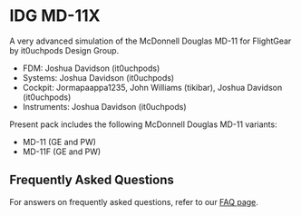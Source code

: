 # IDG MD-11X
A very advanced simulation of the McDonnell Douglas MD-11 for FlightGear by it0uchpods Design Group.

- FDM: Joshua Davidson (it0uchpods)
- Systems: Joshua Davidson (it0uchpods)
- Cockpit: Jormapaappa1235, John Williams (tikibar), Joshua Davidson (it0uchpods)
- Instruments: Joshua Davidson (it0uchpods)

Present pack includes the following McDonnell Douglas MD-11 variants:
- MD-11 (GE and PW)
- MD-11F (GE and PW)

## Frequently Asked Questions
For answers on frequently asked questions, refer to our [FAQ page](https://github.com/it0uchpods/IDG-MD-11X/blob/master/FAQ.md).
